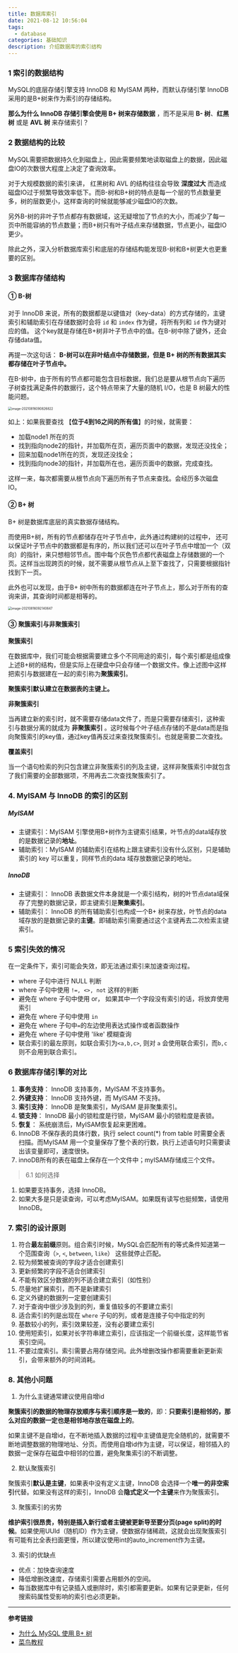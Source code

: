 ```yaml
---
title: 数据库索引
date: 2021-08-12 10:56:04
tags:
  - database
categories: 基础知识
description: 介绍数据库的索引结构
---
```


### 1 索引的数据结构

MySQL的底层存储引擎支持 InnoDB 和 MyISAM 两种，而默认存储引擎 InnoDB 采用的是B+树来作为索引的存储结构。

**那么为什么 InnoDB 存储引擎会使用 B+ 树来存储数据** ，而不是采用 **B- 树**、**红黑树** 或是 **AVL 树** 来存储索引？

### 2 数据结构的比较

MySQL需要把数据持久化到磁盘上，因此需要频繁地读取磁盘上的数据，因此磁盘IO的次数很大程度上决定了查询效率。

对于大规模数据的索引来讲， 红黑树和 AVL 的结构往往会导致 **深度过大** 而造成磁盘IO过于频繁导致效率低下。而B-树和B+树的特点是每一个层的节点数量更多，树的层数更小，这样查询的时候就能够减少磁盘IO的次数。

另外B-树的非叶子节点都存有数据域，这无疑增加了节点的大小，而减少了每一页中所能容纳的节点数量；而B+树只有叶子结点来存储数据，节点更小，磁盘IO更少。

除此之外，深入分析数据库索引和底层的存储结构能发现B-树和B+树更大也更重要的区别。

### 3 数据库存储结构

#### ① B-树

对于 InnoDB 来说，所有的数据都是以键值对（key-data）的方式存储的，主键索引和辅助索引在存储数据时会将 `id` 和 `index` 作为键，将所有列和 `id` 作为键对应的值。 这个key就是存储在B+树非叶子节点中的值。在B-树中除了键外，还会存储data值。

再提一次这句话： **B-树可以在非叶结点中存储数据，但是 B+ 树的所有数据其实都存储在叶子节点中。**

在B-树中，由于所有的节点都可能包含目标数据，我们总是要从根节点向下遍历子树查找满足条件的数据行，这个特点带来了大量的随机 I/O，也是 B 树最大的性能问题。

<img src="https://gitee.com/MyTypora/typorapic/raw/master/img/20210816090826.png" alt="image-20210816090826822" style="zoom:50%;" />

如上：如果我要查找 【**位于4到16之间的所有值**】的时候，就需要：

- 加载node1 所在的页
- 找到指向node2的指针，并加载所在页，遍历页面中的数据，发现还没找全；
- 回来加载node1所在的页，发现还没找全；
- 找到指向node3的指针，并加载所在也，遍历页面中的数据，完成查找。

这样一来，每次都需要从根节点向下遍历所有子节点来查找。会经历多次磁盘IO。

#### ② B+ 树

B+ 树是数据库底层的真实数据存储结构。

而使用B+树，所有的节点都储存在叶子节点中，此外通过构建树的过程中， 还可以保证叶子节点中的数据都是有序的，所以我们还可以在叶子节点中增加一个（双向）的指针，来只想相邻节点。图中每个灰色节点都代表磁盘上存储数据的一个页。这样当出现跨页的时候，就不需要从根节点从上至下查找了，只需要根据指针找到下一页。

此外也可以发现，由于B+ 树中所有的数据都连在叶子节点上，那么对于所有的查询来讲，其查询时间都是相等的。

<img src="https://gitee.com/MyTypora/typorapic/raw/master/img/20210816092140.png" alt="image-20210816092140647" style="zoom:50%;" />

#### ③ 聚簇索引与非聚簇索引

**聚簇索引**

在数据库中，我们可能会根据需要建立多个不同用途的索引，每个索引都是组成像上述B+树的结构，但是实际上在硬盘中只会存储一个数据文件。像上述图中这样把索引与数据建在一起的索引称为**聚簇索引**。

**聚簇索引默认建立在数据表的主键上。**

**非聚簇索引**

当再建立新的索引时，就不需要存储data文件了，而是只需要存储索引，这种索引与数据分离的就成为 **非聚簇索引** 。这时候每个叶子结点存储的不是data而是指向聚簇索引的key值，通过key值再反过来查找聚簇索引。也就是需要二次查找。

**覆盖索引**

当一个语句检索的列只包含建立非聚簇索引的列及主键，这样非聚簇索引中就包含了我们需要的全部数据项，不用再去二次查找聚簇索引了。

### 4. MyISAM 与 InnoDB 的索引的区别

##### MyISAM

- 主键索引：MyISAM 引擎使用B+树作为主键索引结果，叶节点的data域存放的是数据记录的**地址**。
- 辅助索引：MyISAM 的辅助索引在结构上跟主键索引没有什么区别，只是辅助索引的 key 可以重复，同样节点的data 域存放数据记录的地址。

##### InnoDB

- 主键索引： InnoDB 表数据文件本身就是一个索引结构，树的叶节点data域保存了完整的数据记录，即主键索引是**聚集索引**。
- 辅助索引： InnoDB 的所有辅助索引也构成一个B+ 树来存放，叶节点的data域存放的是数据记录的**主键**。即辅助索引需要通过这个主键再去二次检索主键索引。


### 5 索引失效的情况

在一定条件下，索引可能会失效，即无法通过索引来加速查询过程。

  - where 子句中进行 NULL 判断
  - where 子句中使用 `!=, <>, not`  这样的判断
  - 避免在 where 子句中使用 or， 如果其中一个字段没有索引的话，将放弃使用索引
  - 避免在 where 子句中使用 `in`
  - 避免在 where 子句中`=`的左边使用表达式操作或者函数操作
  - 避免在 where 子句中使用 'like' 模糊查询
  - 联合索引的最左原则，如联合索引为`<a,b,c>`, 则对 `a` 会使用联合索引，而`b,c` 则不会用到联合索引。

### 6 数据库存储引擎的对比

1. **事务支持**： InnoDB 支持事务，MyISAM 不支持事务。
2. **外键支持**： InnoDB 支持外键，而 MyISAM 不支持。
3. **索引支持**： InnoDB 是聚集索引，MyISAM 是非聚集索引。
4. **锁支持**：  InnoDB 最小的锁粒度是行锁，MyISAM 最小的锁粒度是表锁。
5. **恢复**： 系统崩溃后，MyISAM恢复起来更困难。
6. InnoDB 不保存表的具体行数，执行 select count(*) from table 时需要全表扫描。而MyISAM 用一个变量保存了整个表的行数，执行上述语句时只需要读出该变量即可，速度很快。
7. innoDB所有的表在磁盘上保存在一个文件中；myISAM存储成三个文件。

>  6.1 如何选择

1. 如果要支持事务，选择 InnoDB。
2. 如果大多是只是读查询，可以考虑MyISAM。如果既有读写也挺频繁，请使用InnoDB。

### 7. 索引的设计原则

1. 符合**最左前缀**原则。组合索引时候，MySQL会匹配所有的等式条件知道第一个范围查询（`>`, `<`, `between`, `like`） 这些就停止匹配。
2. 较为频繁被查询的字段才适合创建索引
3. 更新频繁的字段不适合创建索引
4. 不能有效区分数据的列不适合建立索引（如性别）
5. 尽量地扩展索引，而不是新建索引
6. 定义外键的数据列一定要创建索引
7. 对于查询中很少涉及到的列，重复值较多的不要建立索引
8. 适合索引的列是出现在 `where` 子句的列，或者是连接子句中指定的列
9. 基数较小的列，索引效果较差，没有必要建立索引
10. 使用短索引，如果对长字符串建立索引，应该指定一个前缀长度，这样能节省索引空间。
11. 不要过度索引。索引需要占用存储空间。此外增删改操作都需要重新更新索引，会带来额外的时间消耗。



### 8. 其他小问题

1. 为什么主键通常建议使用自增id

**聚簇索引的数据的物理存放顺序与索引顺序是一致的**，即：**只要索引是相邻的，那么对应的数据一定也是相邻地存放在磁盘上的**。

如果主键不是自增id，在不断地插入数据的过程中主键值是完全随机的，就需要不断地调整数据的物理地址、分页。而使用自增id作为主键，可以保证，相邻插入的数据一定保存在磁盘中相邻的位置，避免聚集索引的不断调整。

2. 默认聚簇索引

聚簇索引**默认是主键**，如果表中没有定义主键，InnoDB 会选择一个**唯一的非空索引**代替。如果没有这样的索引，InnoDB 会**隐式定义一个主键**来作为聚簇索引。

3. 聚簇索引的劣势

**维护索引很昂贵，特别是插入新行或者主键被更新导至要分页(page split)的时候**。如果使用UUId（随机ID）作为主键，使数据存储稀疏，这就会出现聚簇索引有可能有比全表扫面更慢，所以建议使用int的auto_increment作为主键。

3. 索引的优缺点

- 优点：加快查询速度
- 降低增删改速度，存储索引需要占用额外的空间。
- 每当数据库中有记录插入或删除时，索引都需要更新。如果有记录更新，任何搜索码属性受影响的索引也必须更新。

--------

**参考链接**

- [为什么 MySQL 使用 B+ 树](https://draveness.me/whys-the-design-mysql-b-plus-tree/)
- [菜鸟教程](https://www.runoob.com/w3cnote/mysql-different-nnodb-myisam.html)